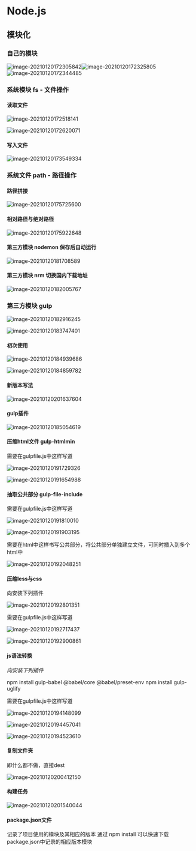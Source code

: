 # **Node.js**

## 模块化

### 自己的模块

![image-20210120172305842](assets.%E7%AC%94%E8%AE%B0/image-20210120172305842.png)![image-20210120172325805](assets.%E7%AC%94%E8%AE%B0/image-20210120172325805.png)![image-20210120172344485](assets.%E7%AC%94%E8%AE%B0/image-20210120172344485.png)



### 系统模块 fs - 文件操作

#### 读取文件

![image-20210120172518141](assets.%E7%AC%94%E8%AE%B0/image-20210120172518141.png)

![image-20210120172620071](assets.%E7%AC%94%E8%AE%B0/image-20210120172620071.png)

#### 写入文件

![image-20210120173549334](assets.%E7%AC%94%E8%AE%B0/image-20210120173549334.png)

### 系统文件 path - 路径操作

#### 路径拼接

![image-20210120175725600](assets.%E7%AC%94%E8%AE%B0/image-20210120175725600.png)

#### 相对路径与绝对路径

![image-20210120175922648](assets.%E7%AC%94%E8%AE%B0/image-20210120175922648.png)

#### 第三方模块 nodemon 保存后自动运行

![image-20210120181708589](assets.%E7%AC%94%E8%AE%B0/image-20210120181708589.png)

#### 第三方模块 nrm 切换国内下载地址

![image-20210120182005767](assets.%E7%AC%94%E8%AE%B0/image-20210120182005767.png)

### 第三方模块 gulp

![image-20210120182916245](assets.%E7%AC%94%E8%AE%B0/image-20210120182916245.png)

![image-20210120183747401](assets.%E7%AC%94%E8%AE%B0/image-20210120183747401.png)

#### 初次使用

![image-20210120184939686](assets.%E7%AC%94%E8%AE%B0/image-20210120184939686.png)

![image-20210120184859782](assets.%E7%AC%94%E8%AE%B0/image-20210120184859782.png)

#### 新版本写法

![image-20210120201637604](assets.%E7%AC%94%E8%AE%B0/image-20210120201637604.png)

#### gulp插件

![image-20210120185054619](assets.%E7%AC%94%E8%AE%B0/image-20210120185054619.png)

#### 压缩html文件 gulp-htmlmin

需要在gulpfile.js中这样写道

![image-20210120191729326](assets.%E7%AC%94%E8%AE%B0/image-20210120191729326.png)

![image-20210120191654988](assets.%E7%AC%94%E8%AE%B0/image-20210120191654988.png)



#### 抽取公共部分 gulp-file-include

需要在gulpfile.js中这样写道

![image-20210120191810010](assets.%E7%AC%94%E8%AE%B0/image-20210120191810010.png)

![image-20210120191903195](assets.%E7%AC%94%E8%AE%B0/image-20210120191903195.png)

需要在html中这样书写公共部分，将公共部分单独建立文件，可同时插入到多个html中

![image-20210120192048251](assets.%E7%AC%94%E8%AE%B0/image-20210120192048251.png)

#### 压缩less与css

向安装下列插件

![image-20210120192801351](assets.%E7%AC%94%E8%AE%B0/image-20210120192801351.png)

需要在gulpfile.js中这样写道

![image-20210120192717437](assets.%E7%AC%94%E8%AE%B0/image-20210120192717437.png)

![image-20210120192900861](assets.%E7%AC%94%E8%AE%B0/image-20210120192900861.png)

#### js语法转换

*向安装下列插件*

npm install gulp-babel @babel/core @babel/preset-env
npm install gulp-uglify

需要在gulpfile.js中这样写道

![image-20210120194148099](assets.%E7%AC%94%E8%AE%B0/image-20210120194148099.png)

![image-20210120194457041](assets.%E7%AC%94%E8%AE%B0/image-20210120194457041.png)

![image-20210120194523610](assets.%E7%AC%94%E8%AE%B0/image-20210120194523610.png)

#### 复制文件夹

即什么都不做，直接dest

![image-20210120200412150](assets.%E7%AC%94%E8%AE%B0/image-20210120200412150.png)

#### 构建任务

![image-20210120201540044](assets.%E7%AC%94%E8%AE%B0/image-20210120201540044.png)

#### package.json文件

记录了项目使用的模块及其相应的版本
通过 npm install 可以快速下载package.json中记录的相应版本模块